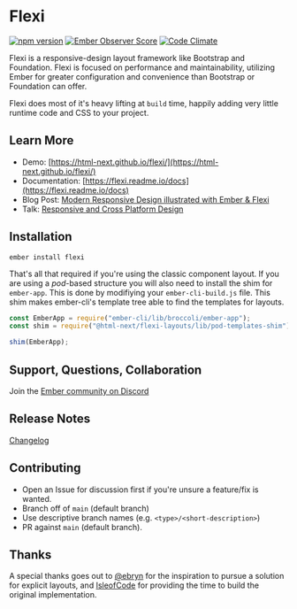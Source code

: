 # Flexi

[![npm version](https://badge.fury.io/js/flexi.svg)](http://badge.fury.io/js/flexi)
[![Ember Observer Score](http://emberobserver.com/badges/flexi.svg)](http://emberobserver.com/addons/flexi)
[![Code Climate](https://codeclimate.com/github/html-next/flexi/badges/gpa.svg)](https://codeclimate.com/github/html-next/flexi)

Flexi is a responsive-design layout framework like Bootstrap and Foundation. Flexi is focused on performance and maintainability, utilizing Ember for greater configuration and convenience than Bootstrap or Foundation can offer.

Flexi does most of it's heavy lifting at `build` time, happily adding very little runtime code and CSS to your project.

## Learn More

- Demo: [https://html-next.github.io/flexi/](https://html-next.github.io/flexi/)
- Documentation: [https://flexi.readme.io/docs](https://flexi.readme.io/docs)
- Blog Post: [Modern Responsive Design illustrated with Ember & Flexi](https://runspired.com/2016/03/18/a-tale-of-two-states/)
- Talk: [Responsive and Cross Platform Design](https://www.youtube.com/watch?v=2w77wrinwsY&list=PLaKDKbFmAv-aLYGogQ63zzKeUpy_opDia&index=1)

## Installation

```cli
ember install flexi
```

That's all that required if you're using the classic component layout. If you are using a _pod_-based structure you will also need to install the shim for `ember-app`. This is done by modifiying your `ember-cli-build.js` file. This shim makes ember-cli's template tree able to find the templates for layouts.

```js
const EmberApp = require("ember-cli/lib/broccoli/ember-app");
const shim = require("@html-next/flexi-layouts/lib/pod-templates-shim");

shim(EmberApp);
```

## Support, Questions, Collaboration

Join the [Ember community on Discord](https://discord.gg/zT3asNS)

## Release Notes

[Changelog](./CHANGELOG.md)

## Contributing

- Open an Issue for discussion first if you're unsure a feature/fix is wanted.
- Branch off of `main` (default branch)
- Use descriptive branch names (e.g. `<type>/<short-description>`)
- PR against `main` (default branch).

## Thanks

A special thanks goes out to [@ebryn](https://github.com/ebryn) for the
inspiration to pursue a solution for explicit layouts, and [IsleofCode](https://isleofcode.com)
for providing the time to build the original implementation.
